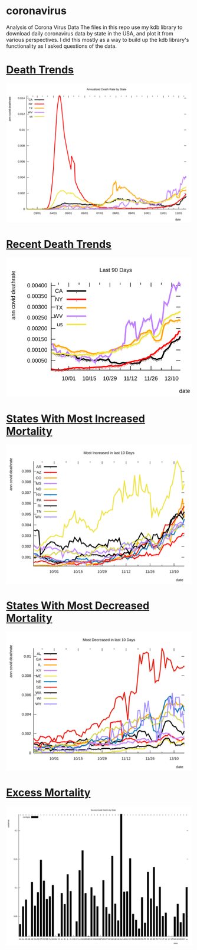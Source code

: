 # coronavirus
Analysis of Corona Virus Data
The files in this repo use my kdb library to download daily coronavirus data by state in the USA, and plot it from various perspectives.
I did this mostly as a way to build up the kdb library's functionality as I asked questions of the data.

 # [Death Trends](./death_trends.svg) 
 <img src="./death_trends.svg">
  
 # [Recent Death Trends](./recent_death_trends.svg)
 <img src="./recent_death_trends.svg">
 
 # [States With Most Increased Mortality](./most_increased.svg) 
 <img src="./most_increased.svg">
 
 # [States With Most Decreased Mortality](./most_decreased.svg) 
 <img src="./most_decreased.svg">
 
 # [Excess Mortality](./excess_by_state.svg) 
 <img src="./excess_by_state.svg">
 
